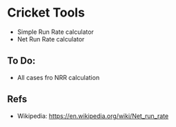 # Cricket Tools

- Simple Run Rate calculator
- Net Run Rate calculator

## To Do:

- All cases fro NRR calculation

## Refs
- Wikipedia: https://en.wikipedia.org/wiki/Net_run_rate